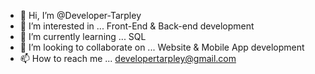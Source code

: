 - 👋 Hi, I’m @Developer-Tarpley
- 👀 I’m interested in ... Front-End & Back-end development
- 🌱 I’m currently learning ... SQL
- 💞️ I’m looking to collaborate on ... Website & Mobile App development
- 📫 How to reach me ... developertarpley@gmail.com

<!---
Developer-Tarpley/Developer-Tarpley is a ✨ special ✨ repository because its `README.md` (this file) appears on your GitHub profile.
You can click the Preview link to take a look at your changes.
--->
